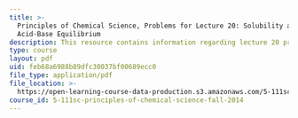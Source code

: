 ```yaml
---
title: >-
  Principles of Chemical Science, Problems for Lecture 20: Solubility and
  Acid-Base Equilibrium
description: This resource contains information regarding lecture 20 problem.
type: course
layout: pdf
uid: feb68a6988b89dfc30037bf00689ecc0
file_type: application/pdf
file_location: >-
  https://open-learning-course-data-production.s3.amazonaws.com/5-111sc-principles-of-chemical-science-fall-2014/feb68a6988b89dfc30037bf00689ecc0_MIT5_111F14_Lec20Prob.pdf
course_id: 5-111sc-principles-of-chemical-science-fall-2014
---
```

